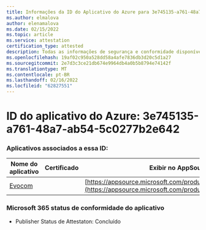 ```yaml
---
title: Informações da ID do Aplicativo do Azure para 3e745135-a761-48a7-ab54-5c0277b2e642
ms.author: elmalova
author: elenamalova
ms.date: 02/15/2022
ms.topic: article
ms.service: attestation
certification_type: attested
description: Todas as informações de segurança e conformidade disponíveis para 3e745135-a761-48a7-ab54-5c0277b2e642.
ms.openlocfilehash: 19af02c950a528dd58a4afe7836db3d20c5d1a27
ms.sourcegitcommit: 2e7d3c3ce21db674e9964db4a0b5b8794e74142f
ms.translationtype: MT
ms.contentlocale: pt-BR
ms.lasthandoff: 02/16/2022
ms.locfileid: "62827551"
---
```

# <a name="azure-app-id-3e745135-a761-48a7-ab54-5c0277b2e642"></a>ID do aplicativo do Azure: 3e745135-a761-48a7-ab54-5c0277b2e642


### <a name="apps-associated-with-this-id"></a>Aplicativos associados a essa ID:
| **Nome do aplicativo** | **Certificado** | **Exibir no AppSource** |
|--------------|---------------|-----------------------|
| [Evocom](https://docs.microsoft.com/microsoft-365-app-certification/forward/WA200002050) |  | [https://appsource.microsoft.com/product/office/WA200002050](https://appsource.microsoft.com/product/office/WA200002050) |

### <a name="microsoft-365-app-compliance-status"></a>Microsoft 365 status de conformidade do aplicativo
- Publisher Status de Attestaton: Concluído
